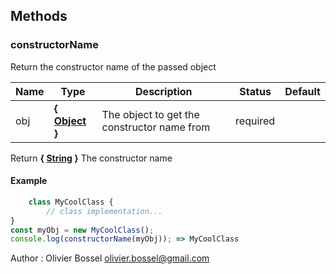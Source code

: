 ## Methods


### constructorName

Return the constructor name of the passed object



Name  |  Type  |  Description  |  Status  |  Default
------------  |  ------------  |  ------------  |  ------------  |  ------------
obj  |  **{ [Object](https://developer.mozilla.org/fr/docs/Web/JavaScript/Reference/Objets_globaux/Object) }**  |  The object to get the constructor name from  |  required  |

Return **{ [String](https://developer.mozilla.org/fr/docs/Web/JavaScript/Reference/Objets_globaux/String) }** The constructor name

#### Example
```js
	class MyCoolClass {
		// class implementation...
}
const myObj = new MyCoolClass();
console.log(constructorName(myObj)); => MyCoolClass
```
Author : Olivier Bossel <olivier.bossel@gmail.com>